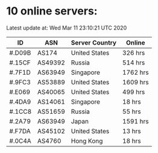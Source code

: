 # 10 online servers:

Latest update at: Wed Mar 11 23:10:21 UTC 2020

| ID | ASN | Server Country | Online |
| -- | --- | -------------- | ------ |
| #.D09B | AS174 | United States | 326 hrs |
| #.15CF | AS49392 | Russia | 514 hrs |
| #.7F1D | AS63949 | Singapore | 1762 hrs |
| #.9FC3 | AS53889 | United States | 1609 hrs |
| #.E069 | AS40065 | United States | 499 hrs |
| #.4DA9 | AS14061 | Singapore | 18 hrs |
| #.1CC8 | AS51659 | Russia | 55 hrs |
| #.2A79 | AS63949 | Japan | 1591 hrs |
| #.F7DA | AS45102 | United States | 13 hrs |
| #.0C4A | AS4760 | Hong Kong | 18 hrs |

